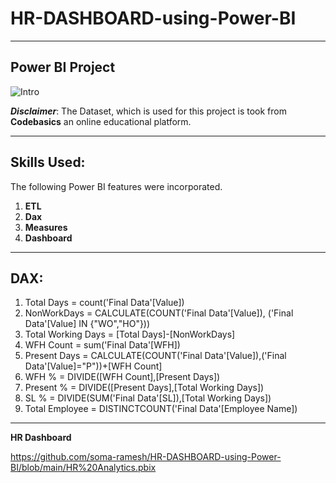 # **HR-DASHBOARD-using-Power-BI**
----

**Power BI Project**
-----

![Intro](https://github.com/soma-ramesh/HR-DASHBOARD-using-Power-BI/assets/143477687/e05af4e2-4cc4-496f-b329-64a2be6e8505)

**_Disclaimer_**:
The Dataset, which is used for this project is took from **Codebasics** an online educational platform.

-----
## Skills Used:
The following Power BI features were incorporated.
1. **ETL**
2. **Dax** 
3. **Measures**
4. **Dashboard**
-----


## DAX:
1. Total Days = count('Final Data'[Value])
2. NonWorkDays = CALCULATE(COUNT('Final Data'[Value]), ('Final Data'[Value] IN {"WO","HO"}))
3. Total Working Days = [Total Days]-[NonWorkDays]
4. WFH Count = sum('Final Data'[WFH])
5. Present Days = CALCULATE(COUNT('Final Data'[Value]),('Final Data'[Value]="P"))+[WFH Count]
6. WFH % = DIVIDE([WFH Count],[Present Days])
7. Present % = DIVIDE([Present Days],[Total Working Days])
8. SL % = DIVIDE(SUM('Final Data'[SL]),[Total Working Days])
9. Total Employee = DISTINCTCOUNT('Final Data'[Employee Name])

-------


**HR Dashboard**

https://github.com/soma-ramesh/HR-DASHBOARD-using-Power-BI/blob/main/HR%20Analytics.pbix

